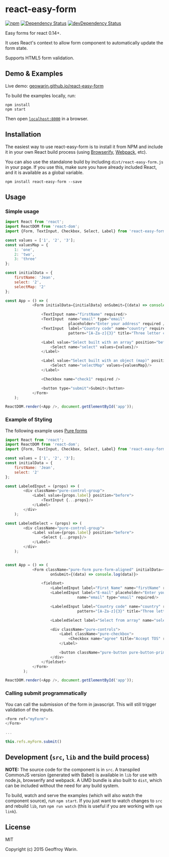 # react-easy-form

[![npm](https://img.shields.io/npm/v/react-easy-form.svg)](https://www.npmjs.com/package/react-easy-form)
[![Dependency Status](https://img.shields.io/david/geowarin/react-easy-form.svg)](https://david-dm.org/geowarin/react-easy-form)
[![devDependency Status](https://img.shields.io/david/dev/geowarin/react-easy-form.svg)](https://david-dm.org/geowarin/react-easy-form#info=devDependencies)

Easy forms for react 0.14+.

It uses React's context to allow form component to automatically update the
form state.

Supports HTML5 form validation.

## Demo & Examples

Live demo: [geowarin.github.io/react-easy-form](http://geowarin.github.io/react-easy-form/)

To build the examples locally, run:

```
npm install
npm start
```

Then open [`localhost:8000`](http://localhost:8000) in a browser.


## Installation

The easiest way to use react-easy-form is to install it from NPM and include it in your own React build process (using [Browserify](http://browserify.org), [Webpack](http://webpack.github.io/), etc).

You can also use the standalone build by including `dist/react-easy-form.js` in your page. If you use this, make sure you have already included React, and it is available as a global variable.

```
npm install react-easy-form --save
```


## Usage

### Simple usage

```javascript
import React from 'react';
import ReactDOM from 'react-dom';
import {Form, TextInput, Checkbox, Select, Label} from 'react-easy-form';

const values = ['1', '2', '3'];
const valuesMap = {
	1: 'one',
	2: 'two',
	3: 'three'
};

const initialData = {
	firstName: 'Jean',
	select: '2',
	selectMap: '2'
};

const App = () => (
			<Form initialData={initialData} onSubmit={(data) => console.log(data)}>

				<TextInput name="firstName" required/>
				<TextInput 	name="email" type="email"
							placeholder="Enter your address" required />
				<TextInput 	label="Country code" name="country" required
							pattern="[A-Za-z]{3}" title="Three letter country code" />

				<Label value="Select built with an array" position="before">
					<Select name="select" values={values}/>
				</Label>

				<Label value="Select built with an object (map)" position="after">
					<Select name="selectMap" values={valuesMap}/>
				</Label>

				<Checkbox name="check1" required />

				<button type="submit">Submit</button>
			</Form>
	);

ReactDOM.render(<App />, document.getElementById('app'));
```

### Example of Styling

The following example uses [Pure forms](http://purecss.io/)

```javascript
import React from 'react';
import ReactDOM from 'react-dom';
import {Form, TextInput, Checkbox, Select, Label} from 'react-easy-form';

const values = ['1', '2', '3'];
const initialData = {
	firstName: 'Jean',
	select: '2'
};

const LabeledInput = (props) => (
		<div className="pure-control-group">
			<Label value={props.label} position="before">
				<TextInput {...props}/>
			</Label>
		</div>
	);

const LabeledSelect = (props) => (
		<div className="pure-control-group">
			<Label value={props.label} position="before">
				<Select {...props}/>
			</Label>
		</div>
	);


const App = () => (
			<Form className="pure-form pure-form-aligned" initialData={initialData}
					onSubmit={(data) => console.log(data)}>

				<fieldset>
					<LabeledInput label="First Name" name="firstName" required/>
					<LabeledInput label="E-mail" placeholder="Enter your email"
								name="email" type="email" required/>

					<LabeledInput label="Country code" name="country" required
								pattern="[A-Za-z]{3}" title="Three letter country code" />

					<LabeledSelect label="Select from array" name="select" values={values}/>

					<div className="pure-controls">
						<Label className="pure-checkbox">
							<Checkbox name="agree" title="Accept TOS" required/> Agree
						</Label>

						<button className="pure-button pure-button-primary" type="submit">Submit</button>
					</div>
				</fieldset>
			</Form>
		);

ReactDOM.render(<App />, document.getElementById('app'));
```

### Calling submit programmatically

You can call the submission of the form in javascript.
This will still trigger validation of the inputs.

```javascript
<Form ref="myForm">
</Form>

...

this.refs.myForm.submit()
```

## Development (`src`, `lib` and the build process)

**NOTE:** The source code for the component is in `src`. A transpiled CommonJS version (generated with Babel) is available in `lib` for use with node.js, browserify and webpack. A UMD bundle is also built to `dist`, which can be included without the need for any build system.

To build, watch and serve the examples (which will also watch the component source), run `npm start`. If you just want to watch changes to `src` and rebuild `lib`, run `npm run watch` (this is useful if you are working with `npm link`).

## License

MIT

Copyright (c) 2015 Geoffroy Warin.
